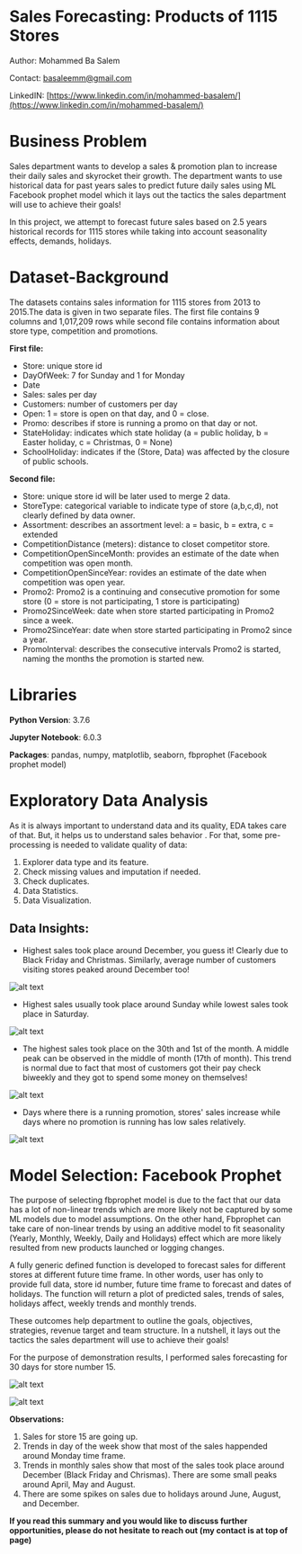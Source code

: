 
# Sales Forecasting: Products of 1115 Stores
Author: Mohammed Ba Salem 

Contact: basaleemm@gmail.com

LinkedIN: [https://www.linkedin.com/in/mohammed-basalem/](https://www.linkedin.com/in/mohammed-basalem/)

# Business Problem
Sales department wants to develop a  sales & promotion plan to increase their daily sales and skyrocket their growth. The department wants to use historical data for past years sales to predict future daily sales using ML Facebook prophet model which it lays out the tactics the sales department will use to achieve their goals! 

In this project, we attempt to forecast future sales based on 2.5 years historical records for 1115 stores while taking into account seasonality effects, demands, holidays.  

# Dataset-Background 

The datasets contains sales information for 1115 stores from 2013 to 2015.The data is given in two separate files. The first file contains 9 columns and 1,017,209 rows while second file contains information about store type, competition and promotions. 

**First file:**

* Store: unique store id 
* DayOfWeek: 7 for Sunday and 1 for Monday
* Date
* Sales: sales per day
* Customers: number of customers per day
* Open: 1 = store is open on that day, and 0 = close. 
* Promo: describes if store is running a promo on that day or not. 
* StateHoliday: indicates which state holiday (a = public holiday, b = Easter holiday, c = Christmas, 0 = None)
* SchoolHoliday: indicates if the (Store, Data) was affected by the closure of public schools. 


**Second file:** 

* Store: unique store id will be later used to merge 2 data.             
* StoreType: categorical variable to indicate type of store (a,b,c,d), not clearly defined by data owner.   
* Assortment: describes an assortment level: a = basic, b = extra, c = extended
* CompetitionDistance (meters): distance to closet competitor store.        
* CompetitionOpenSinceMonth: provides an estimate of the date when competition was open month.  
* CompetitionOpenSinceYear: rovides an estimate of the date when competition was open year.   
* Promo2: Promo2 is a continuing and consecutive promotion for some store (0 = store is not participating, 1 store is participating)     
* Promo2SinceWeek: date when store started participating in Promo2 since a week.
* Promo2SinceYear: date when store started participating in Promo2 since a year.         
* PromoInterval: describes the consecutive intervals Promo2 is started, naming the months the promotion is started new. 

# Libraries 
**Python Version**: 3.7.6

**Jupyter Notebook**: 6.0.3

**Packages**:  pandas, numpy, matplotlib, seaborn, fbprophet (Facebook prophet model)
 
# Exploratory Data Analysis 
 As it is always important to understand data and its quality, EDA takes care of that. But, it helps us to understand sales behavior . For that, some pre-processing is needed to validate quality of data: 
 1. Explorer data type and its feature.
 2. Check missing values and imputation if needed. 
 3. Check duplicates. 
 4. Data Statistics. 
 5. Data Visualization. 

## Data Insights: 
* Highest sales took place around December, you guess it! Clearly due to Black Friday and Christmas. Similarly, average number of customers visiting stores peaked around December too! 

 ![alt text](https://github.com/basalem/Sales_Forecasting_Products_of_1115_Stores/blob/master/images/Average_Monthly_Performance.png)

* Highest sales usually took place around Sunday while lowest sales took place in Saturday. 

![alt text](https://github.com/basalem/Sales_Forecasting_Products_of_1115_Stores/blob/master/images/Average_Daily_Performance.png)

* The highest sales took place on the 30th and 1st of the month. A middle peak can be observed in the middle of month (17th of month). This trend is normal due to fact that most of customers got their pay check biweekly and they got to spend some money on themselves! 

![alt text](https://github.com/basalem/Sales_Forecasting_Products_of_1115_Stores/blob/master/images/Average_DayofMonth_Performance.png)

* Days where there is a running promotion, stores' sales increase while days where no promotion is running has low sales relatively. 

![alt text](https://github.com/basalem/Sales_Forecasting_Products_of_1115_Stores/blob/master/images/Promotion_Effect.PNG)

# Model Selection: Facebook Prophet

The purpose of selecting fbprophet model is due to the fact that our data has a lot of non-linear trends which are more likely not be captured by some ML models due to model assumptions. On the other hand, Fbprophet can take care of  non-linear trends by using an additive model to fit seasonality (Yearly, Monthly, Weekly, Daily and Holidays) effect which are more likely resulted from new products launched or logging changes. 

A fully generic defined function is developed to forecast sales for different stores at different future time frame. In other words, user has only to provide full data, store id number, future time frame to forecast and dates of holidays. The function will return a plot of predicted sales, trends of sales, holidays affect, weekly trends and monthly trends. 

These outcomes help department to outline the goals, objectives, strategies, revenue target and team structure. In a nutshell, it lays out the tactics the sales department will use to achieve their goals! 

For the purpose of demonstration results, I performed sales forecasting for 30 days for store number 15. 

![alt text](https://github.com/basalem/Sales_Forecasting_Products_of_1115_Stores/blob/master/images/Forecasting_Trend1.PNG)


![alt text](https://github.com/basalem/Sales_Forecasting_Products_of_1115_Stores/blob/master/images/Forecasting_Trend2.PNG)
   
**Observations:**
1. Sales for store 15 are going up.
2. Trends in day of the week show that most of the sales happended around Monday time frame. 
3. Trends in monthly sales show that most of the sales took place around December (Black Friday and Chrismas). There are some small peaks around April, May and August. 
4. There are some spikes on sales due to holidays around June, August, and December.  

**If you read this summary and you would like to discuss further opportunities, please do not hesitate to reach out (my contact is at top of page)** 

